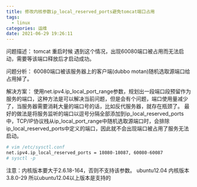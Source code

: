 ```yaml
---
title: 修改内核参数ip_local_reserved_ports避免tomcat端口占用
tags:
  - linux
categories: 运维
date: 2021-06-29 19:26:11
---
```

问题描述：
tomcat 重启时候 遇到这个情况，出现60080端口被占用而无法启动，需要等该端口释放后才启动成功。

问题分析：
60080端口被该服务器上的客户端(dubbo motan)随机选取源端口给占用掉了。

解决方案：
使用net.ipv4.ip_local_port_range参数，规划出一段端口段预留作为服务的端口，这种方法是可以解决当前问题，但是会有个问题，端口使用量减少了，当服务器需要消耗大量的端口号的话，比如反代服务器，就存在瓶颈了。
最好的做法是将服务监听的端口以逗号分隔全部添加到ip_local_reserved_ports中，TCP/IP协议栈从ip_local_port_range中随机选取源端口时，会排除ip_local_reserved_ports中定义的端口，因此就不会出现端口被占用了服务无法启动。
```bash
# vim /etc/sysctl.conf
net.ipv4.ip_local_reserved_ports = 18080-18087, 60080-60087
# sysctl -p
```
注意：内核版本要大于2.6.18-164，否则不支持该参数。 ubuntu12.04 内核版本3.8.0-29 所以ubuntu12.04以上版本是支持的